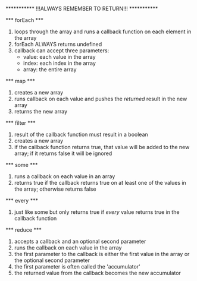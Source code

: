 *********** !!!ALWAYS REMEMBER TO RETURN!!! ***********

*** forEach ***
  1. loops through the array and runs a callback function on 
     each element in the array
  2. forEach ALWAYS returns undefined
  3. callback can accept three parameters:
      - value: each value in the array
      - index: each index in the array
      - array: the entire array

*** map ***
  1. creates a new array
  2. runs callback on each value and pushes the *returned*
     result in the new array
  3. returns the new array

*** filter ***
  1. result of the callback function must result in a boolean
  2. creates a new array
  3. if the callback function returns true, that value will
     be added to the new array; if it returns false it will
     be ignored

*** some ***
  1. runs a callback on each value in an array
  2. returns true if the callback returns true on at least
     one of the values in the array; otherwise returns false

*** every ***
  1. just like some but only returns true if *every* value
     returns true in the callback function

*** reduce ***
  1. accepts a callback and an optional second parameter
  2. runs the callback on each value in the array
  3. the first parameter to the callback is either the first
     value in the array or the optional second parameter
  4. the first parameter is often called the 'accumulator'
  5. the returned value from the callback becomes the new
     accumulator